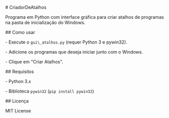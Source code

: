 \# CriadorDeAtalhos



Programa em Python com interface gráfica para criar atalhos de programas na pasta de inicialização do Windows.



\## Como usar



\- Execute o `gui\_atalhos.py` (requer Python 3 e pywin32).

\- Adicione os programas que deseja iniciar junto com o Windows.

\- Clique em "Criar Atalhos".



\## Requisitos



\- Python 3.x

\- Biblioteca `pywin32` (`pip install pywin32`)



\## Licença



MIT License



